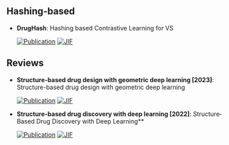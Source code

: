 

## **Hashing-based**


- **DrugHash**: Hashing based Contrastive Learning for VS  

    [![Publication](https://img.shields.io/badge/Publication-Citations:2-blue?style=for-the-badge&logo=bookstack)](https://doi.org/10.1016/j.patrec.2024.06.003) 
    [![JIF](https://img.shields.io/badge/Impact_Factor-3.90-purple?style=for-the-badge&logo=academia)](https://doi.org/10.1016/j.patrec.2024.06.003)


## **Reviews**


- **Structure-based drug design with geometric deep learning [2023]**: Structure-based drug design with geometric deep learning  

    [![Publication](https://img.shields.io/badge/Publication-Citations:78-blue?style=for-the-badge&logo=bookstack)](https://doi.org/10.1016/j.sbi.2023.102548) 
    [![JIF](https://img.shields.io/badge/Impact_Factor-6.10-purple?style=for-the-badge&logo=academia)](https://doi.org/10.1016/j.sbi.2023.102548)



- **Structure-based drug discovery with deep learning [2022]**: Structure‐Based Drug Discovery with Deep Learning**  

    [![Publication](https://img.shields.io/badge/Publication-Citations:27-blue?style=for-the-badge&logo=bookstack)](https://doi.org/10.1002/cbic.202200776) 
    [![JIF](https://img.shields.io/badge/Impact_Factor-2.60-purple?style=for-the-badge&logo=academia)](https://doi.org/10.1002/cbic.202200776)


